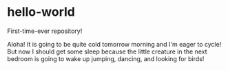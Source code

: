 # hello-world
First-time-ever repository!

Aloha! It is going to be quite cold tomorrow morning and I'm eager to cycle! But now I should get some sleep because the little creature in the next bedroom is going to wake up jumping, dancing, and looking for birds!
